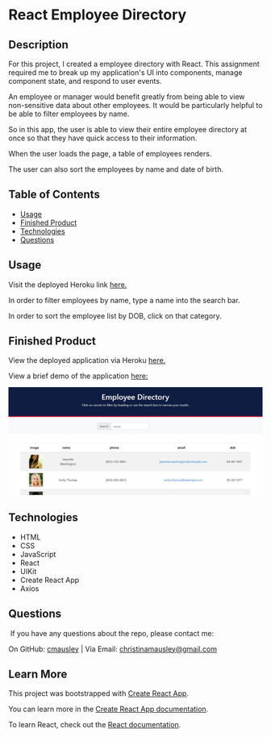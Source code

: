 # React Employee Directory

## Description

For this project, I created a employee directory with React. This assignment required me to break up my application's UI into components, manage component state, and respond to user events.

An employee or manager would benefit greatly from being able to view non-sensitive data about other employees. It would be particularly helpful to be able to filter employees by name.

So in this app, the user is able to view their entire employee directory at once so that they have quick access to their information.

When the user loads the page, a table of employees renders.

The user can also sort the employees by name and date of birth.

## Table of Contents
* [Usage](#usage)
* [Finished Product](#finished-product)
* [Technologies](#technologies)
* [Questions](#questions)

## Usage
Visit the deployed Heroku link [here.](https://react-directory-ausley.herokuapp.com/)

In order to filter employees by name, type a name into the search bar.

In order to sort the employee list by DOB, click on that category.

## Finished Product
View the deployed application via Heroku [here.](https://react-directory-ausley.herokuapp.com/)

View a brief demo of the application [here:](https://youtu.be/mBUGKUbnmNU)

![Example](./react1.JPG)

## Technologies
* HTML
* CSS
* JavaScript
* React
* UIKit
* Create React App
* Axios

## Questions
​
If you have any questions about the repo, please contact me:

On GitHub: [cmausley](https://github.com/cmausley) | Via Email: christinamausley@gmail.com

## Learn More

This project was bootstrapped with [Create React App](https://github.com/facebook/create-react-app).

You can learn more in the [Create React App documentation](https://facebook.github.io/create-react-app/docs/getting-started).

To learn React, check out the [React documentation](https://reactjs.org/).


